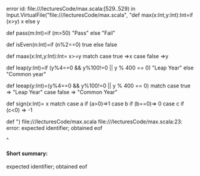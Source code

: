 error id: file://<WORKSPACE>/lecturesCode/max.scala:[529..529) in Input.VirtualFile("file://<WORKSPACE>/lecturesCode/max.scala", "def max(x:Int,y:Int):Int=if (x>y) x else y

def pass(m:Int)=if (m>50) "Pass" else "Fail"

def isEven(n:Int)=if (n%2==0) true else false

def maax(x:Int,y:Int):Int= x>=y match
    case true =>x
    case false =>y

def leap(y:Int)=if (y%4==0 && y%100!=0 || y % 400 == 0) "Leap Year" else "Common year"

def leeap(y:Int)=(y%4==0 && y%100!=0 || y % 400 == 0)  match
    case true => "Leap Year"
    case false => "Common Year"

def sign(x:Int)= x match
    case a if (a>0)=>1
    case b if (b==0)=> 0
    case c if (c<0) => -1

def 
")
file://<WORKSPACE>/lecturesCode/max.scala
file://<WORKSPACE>/lecturesCode/max.scala:23: error: expected identifier; obtained eof

^
#### Short summary: 

expected identifier; obtained eof